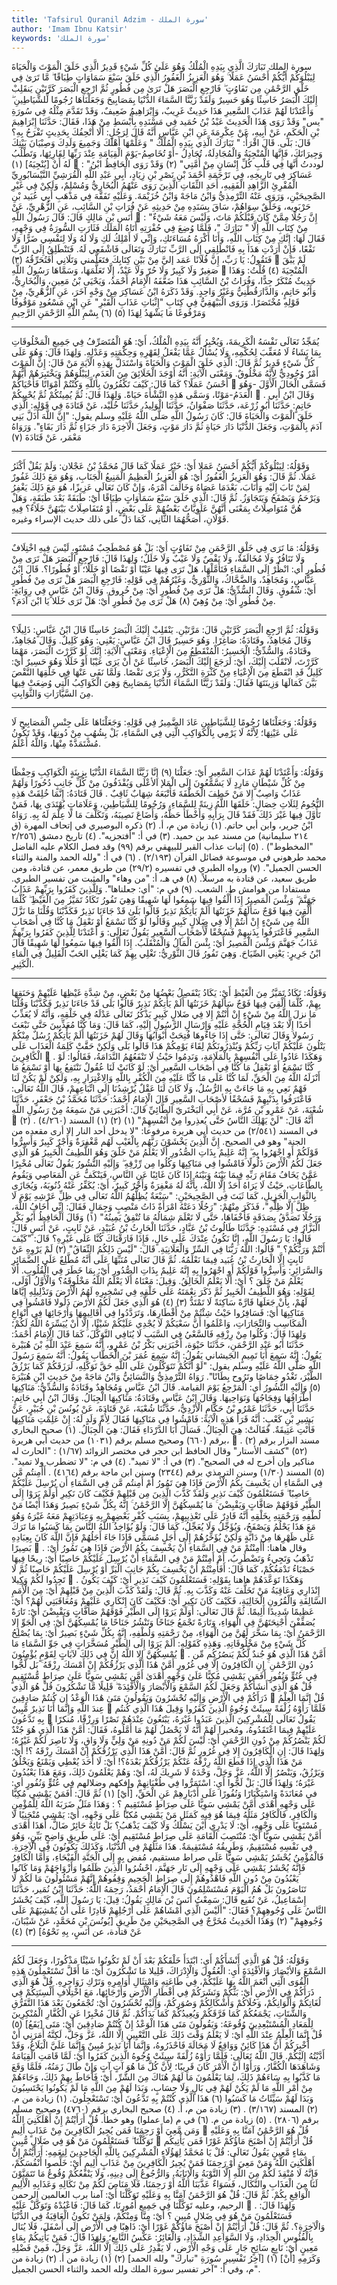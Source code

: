 ```yaml
---
title: 'Tafsirul Quranil Adzim - سورة الملك'
author: 'Imam Ibnu Katsir'
keywords: 'سورة الملك'
---
```


سورة الملك
تَبَارَكَ الَّذِي بِيَدِهِ الْمُلْكُ وَهُوَ عَلَىٰ كُلِّ شَيْءٍ قَدِيرٌ
الَّذِي خَلَقَ الْمَوْتَ وَالْحَيَاةَ لِيَبْلُوَكُمْ أَيُّكُمْ أَحْسَنُ عَمَلًا ۚ وَهُوَ الْعَزِيزُ الْغَفُورُ
الَّذِي خَلَقَ سَبْعَ سَمَاوَاتٍ طِبَاقًا ۖ مَّا تَرَىٰ فِي خَلْقِ الرَّحْمَٰنِ مِن تَفَاوُتٍ ۖ فَارْجِعِ الْبَصَرَ هَلْ تَرَىٰ مِن فُطُورٍ
ثُمَّ ارْجِعِ الْبَصَرَ كَرَّتَيْنِ يَنقَلِبْ إِلَيْكَ الْبَصَرُ خَاسِئًا وَهُوَ حَسِيرٌ
وَلَقَدْ زَيَّنَّا السَّمَاءَ الدُّنْيَا بِمَصَابِيحَ وَجَعَلْنَاهَا رُجُومًا لِّلشَّيَاطِينِ ۖ وَأَعْتَدْنَا لَهُمْ عَذَابَ السَّعِيرِ
هَذَا حَدِيثٌ غَرِيبٌ، وَإِبْرَاهِيمُ ضَعِيفٌ، وَقَدْ تَقَدَّمَ مِثْلُهُ فِي سُورَةِ "يس" وَقَدْ رَوَى هَذَا الْحَدِيثَ عَبْدُ بْنُ حُمَيد فِي مَسْنَدِهِ بِأَبْسَطِ مِنْ هَذَا، فَقَالَ:
حَدَّثَنَا إِبْرَاهِيمَ بْنِ الْحَكَمِ، عَنْ أَبِيهِ، عَنْ عِكْرِمَةَ عَنِ ابْنِ عَبَّاسٍ أَنَّهُ قَالَ لِرَجُلٍ: أَلَا أُتْحِفُكَ بِحَدِيثٍ تَفْرَحُ بِهِ؟ قَالَ: بَلَى. قَالَ اقْرَأْ: " تَبَارَكَ الَّذِي بِيَدِهِ الْمُلْكُ " وَعَلِّمْهَا أَهْلَكَ وَجَمِيعَ وَلَدِكَ وَصِبْيَانَ بَيْتِكَ وَجِيرَانَكَ، فَإِنَّهَا الْمُنْجِيَةُ وَالْمُجَادِلَةُ، تُجَادِلُ -أَوْ تُخَاصِمُ-يَوْمَ الْقِيَامَةِ عِنْدَ رَبِّهَا لِقَارِئِهَا، وَتَطْلُبُ لَهُ أَنْ [يُنْجِيَهُ]
(١)

: "لوددتُ أَنَّهَا فِي قَلْبِ كُلِّ إِنْسَانٍ مِنْ أُمَّتِي"
(٢)
وَقَدْ رَوَى الْحَافِظُ ابْنُ عَسَاكِرَ فِي تَارِيخِهِ، فِي تَرْجَمَةِ أَحْمَدَ بْنِ نَصْرِ بْنِ زِيَادٍ، أَبِي عَبْدِ اللَّهِ الْقُرَشِيِّ النَّيْسَابُورِيِّ الْمُقْرِئِ الزَّاهِدِ الْفَقِيهِ، أَحَدِ الثِّقَاتِ الَّذِينَ رَوَى عَنْهُمُ الْبُخَارِيُّ وَمُسْلِمٌ، وَلَكِنْ فِي غَيْرِ الصَّحِيحَيْنِ، وَرَوَى عَنْهُ التِّرْمِذِيُّ وَابْنُ مَاجَهْ وَابْنُ خُزَيْمَةَ. وَعَلَيْهِ تَفَقَّهَ فِي مَذْهَبِ أَبِي عُبَيد بْنِ حَرْبَويه، وَخَلْقٌ سِوَاهُمْ، سَاقَ بِسَنَدِهِ مِنْ حَدِيثِهِ عَنْ فُرَاتِ بْنِ السَّائِبِ، عَنِ الزُّهْرِيِّ، عَنْ أَنَسِ بْنِ مَالِكٍ قَالَ: قَالَ رَسُولُ اللَّهِ

: "إِنَّ رَجُلًا مِمَّنْ كَانَ قَبْلَكُمْ مَاتَ، وَلَيْسَ مَعَهُ شَيْءٌ مِنْ كِتَابِ اللَّهِ إِلَّا " تَبَارَكَ "، فَلَمَّا وُضِعَ فِي حُفْرَتِهِ أَتَاهُ المَلَك فَثَارَتِ السُّورَةُ فِي وَجْهِهِ، فَقَالَ لَهَا: إِنَّكِ مِنْ كِتَابِ اللَّهِ، وَأَنَا أَكْرَهُ مُسَاءَتَكِ، وَإِنِّي لَا أَمْلِكُ لَكِ وَلَا لَهُ وَلَا لِنَفْسِي ضَرًّا وَلَا نَفْعًا، فَإِنْ أَرَدْتِ هَذَا بِهِ فَانْطَلِقِي إِلَى الرَّبِّ تَبَارَكَ وَتَعَالَى فَاشْفَعِي لَهُ. فَتَنْطَلِقُ إِلَى الرَّبِّ فَتَقُولُ: يَا رَبِّ، إِنَّ فُلَانًا عَمَد إليَّ مِنْ بَيْنِ كِتَابِكَ فتَعَلَّمني وَتَلَانِي أَفَتُحَرِّقُهُ
(٣)

لَمْ يَبْقَ صَغِيرٌ وَلَا كَبِيرٌ وَلَا حُرّ وَلَا عَبْدٌ، إِلَّا تَعَلَّمَهَا، وَسَمَّاهَا رَسُولُ اللَّهِ

الْمُنْجِيَةَ
(٤)
قُلْتُ: وَهَذَا حَدِيثٌ مُنْكَرٌ جِدًّا، وَفُرَاتُ بْنُ السَّائِبِ هَذَا ضَعَّفَهُ الْإِمَامُ أَحْمَدُ، وَيَحْيَى بْنُ مَعِينٍ، وَالْبُخَارِيُّ، وَأَبُو حَاتِمٍ، وَالدَّارَقُطْنِيُّ وَغَيْرُ وَاحِدٍ. وَقَدْ ذَكَرَهُ ابْنُ عَسَاكِرَ مِنْ وَجْهٍ آخَرَ، عَنِ الزُّهْرِيِّ، مِنْ قَوْلِهِ مُخْتَصَرًا. وَرَوَى الْبَيْهَقِيُّ فِي كِتَابِ "إِثْبَاتِ عَذَابِ الْقَبْرِ" عَنِ ابْنِ مَسْعُودٍ مَوْقُوفًا وَمَرْفُوعًا مَا يَشْهَدُ لِهَذَا
(٥)
(٦)
بِسْمِ اللَّهِ الرَّحْمَنِ الرَّحِيمِ
* * *
يُمَجِّدُ تَعَالَى نَفْسَهُ الْكَرِيمَةَ، وَيُخْبِرُ أَنَّهُ بِيَدِهِ الْمُلْكُ، أَيْ: هُوَ الْمُتَصَرِّفُ فِي جَمِيعِ الْمَخْلُوقَاتِ بِمَا يَشَاءُ لَا مُعَقِّبَ لِحُكْمِهِ، وَلَا يُسْأَلُ عَمَّا يَفْعَلُ لِقَهْرِهِ وَحِكْمَتِهِ وَعَدْلِهِ. وَلِهَذَا قَالَ:
وَهُوَ عَلَى كُلِّ شَيْءٍ قَدِيرٌ
ثُمَّ قَالَ:
الَّذِي خَلَقَ الْمَوْتَ وَالْحَيَاةَ
وَاسْتَدَلَّ بِهَذِهِ الْآيَةِ مَنْ قَالَ: إِنَّ الْمَوْتَ أَمْرٌ وُجُودِيٌّ لِأَنَّهُ مَخْلُوقٌ. وَمَعْنَى الْآيَةِ: أَنَّهُ أَوْجَدَ الْخَلَائِقَ مِنَ الْعَدَمِ، لِيَبْلُوَهُمْ وَيَخْتَبِرَهُمْ أَيُّهُمْ أَحْسَنُ عَمَلًا؟ كَمَا قَالَ:
كَيْفَ تَكْفُرُونَ بِاللَّهِ وَكُنْتُمْ أَمْوَاتًا فَأَحْيَاكُمْ

فَسَمَّى الْحَالَ الْأَوَّلَ -وَهُوَ الْعَدَمُ-مَوْتًا، وَسَمَّى هَذِهِ النَّشْأَةَ حَيَاةً. وَلِهَذَا قَالَ:
ثُمَّ يُمِيتُكُمْ ثُمَّ يُحْيِيكُمْ

.
وَقَالَ ابْنُ أَبِي حَاتِمٍ: حَدَّثَنَا أَبُو زُرْعَة، حَدَّثَنَا صَفْوَانُ، حَدَّثَنَا الْوَلِيدُ، حَدَّثَنَا خُلَيْد، عَنْ قَتَادَةَ فِي قَوْلِهِ:
الَّذِي خَلَقَ الْمَوْتَ وَالْحَيَاةَ
قَالَ: كَانَ رَسُولُ اللَّهِ صَلَّى اللَّهُ عَلَيْهِ وسلم يقول: "إِنَّ اللَّهَ أَذَلَّ بَنِي آدَمَ بِالْمَوْتِ، وَجَعَلَ الدُّنْيَا دَارَ حَيَاةٍ ثُمَّ دَارَ مَوْتٍ، وَجَعَلَ الْآخِرَةَ دَارَ جَزَاءٍ ثُمَّ دَارَ بَقَاءٍ".
وَرَوَاهُ مَعْمَر، عَنْ قَتَادَةَ
(٧)
* * *
وَقَوْلُهُ:
لِيَبْلُوَكُمْ أَيُّكُمْ أَحْسَنُ عَمَلا
أَيْ: خَيْرٌ عَمَلًا كَمَا قَالَ مُحَمَّدُ بْنُ عَجْلان: وَلَمْ يَقُلْ أَكْثَرُ عَمَلًا.
ثُمَّ قَالَ:
وَهُوَ الْعَزِيزُ الْغَفُورُ
أَيْ: هُوَ الْعَزِيزُ الْعَظِيمُ الْمَنِيعُ الْجَنَابِ، وَهُوَ مَعَ ذَلِكَ غَفُورٌ لِمَنْ تَابَ إِلَيْهِ وَأَنَابَ، بَعْدَمَا عَصَاهُ وَخَالَفَ أَمْرَهُ، وَإِنْ كَانَ تَعَالَى عَزِيزًا، هُوَ مَعَ ذَلِكَ يَغْفِرُ وَيَرْحَمُ وَيَصْفَحُ وَيَتَجَاوَزُ.
ثُمَّ قَالَ:
الَّذِي خَلَقَ سَبْعَ سَمَاوَاتٍ طِبَاقًا
أَيْ: طَبَقَةً بَعْدَ طَبَقَةٍ، وَهَلْ هُنَّ مُتَوَاصِلَاتٌ بِمَعْنَى أَنَّهُنَّ عَلَوِيَّاتٌ بَعْضُهُمْ عَلَى بَعْضٍ، أَوْ مُتَفَاصِلَاتٌ بَيْنَهُنَّ خَلَاءٌ؟ فِيهِ قَوْلَانِ، أَصَحُّهُمَا الثَّانِي، كَمَا دَلَّ على ذلك حديث الإسراء وغيره.
* * *
وَقَوْلُهُ:
مَا تَرَى فِي خَلْقِ الرَّحْمَنِ مِنْ تَفَاوُتٍ
أَيْ: بَلْ هُوَ مُصْطَحِبٌ مُسْتَوٍ، لَيْسَ فِيهِ اخْتِلَافٌ وَلَا تَنَافُرٌ وَلَا مُخَالَفَةٌ، وَلَا نَقْصٌ وَلَا عَيْبٌ وَلَا خَلَلٌ؛ وَلِهَذَا قَالَ:
فَارْجِعِ الْبَصَرَ هَلْ تَرَى مِنْ فُطُورٍ
أي: انْظُرْ إِلَى السَّمَاءِ فَتَأَمَّلْهَا، هَلْ تَرَى فِيهَا عَيْبًا أَوْ نَقْصًا أَوْ خَلَلًا؛ أَوْ فُطُورًا؟.
قَالَ ابْنُ عَبَّاسٍ، وَمُجَاهِدٌ، وَالضَّحَّاكُ، وَالثَّوْرِيُّ، وَغَيْرُهُمْ فِي قَوْلِهِ:
فَارْجِعِ الْبَصَرَ هَلْ تَرَى مِنْ فُطُورٍ
أَيْ: شُقُوقٍ.
وَقَالَ السُّدِّيُّ:
هَلْ تَرَى مِنْ فُطُورٍ
أَيْ: مِنْ خُروق. وَقَالَ ابْنُ عَبَّاسٍ فِي رِوَايَةٍ:
مِنْ فُطُورٍ
أَيْ: مِنْ وُهِيّ
(٨)
هَلْ تَرَى مِنْ فُطُورٍ
أَيْ: هَلْ تَرَى خَلَلا يَا ابْنَ آدَمَ؟.
* * *
وَقَوْلُهُ:
ثُمَّ ارْجِعِ الْبَصَرَ كَرَّتَيْنِ
قَالَ: مَرَّتَيْنِ.
يَنْقَلِبْ إِلَيْكَ الْبَصَرُ خَاسِئًا
قَالَ ابْنُ عَبَّاسٍ: ذَلِيلًا؟ وَقَالَ مُجَاهِدٌ، وقَتَادَةُ: صَاغِرًا.
وَهُوَ حَسِيرٌ
قَالَ ابْنُ عَبَّاسٍ: يَعْنِي: وَهُوَ كَلِيلٌ. وَقَالَ مُجَاهِدٌ، وقَتَادَةُ، وَالسُّدِّيُّ: الْحَسِيرُ: الْمُنْقَطِعُ مِنَ الْإِعْيَاءِ.
وَمَعْنَى الْآيَةِ: إِنَّكَ لَوْ كَرَّرْتَ الْبَصَرَ، مَهْمَا كَرَّرْتَ، لَانْقَلَبَ إِلَيْكَ، أَيْ: لَرَجَعَ إِلَيْكَ الْبَصَرُ،
خَاسِئًا
عَنْ أَنْ يَرَى عَيْبًا أَوْ خَلَلًا
وَهُوَ حَسِيرٌ
أَيْ: كَلِيلٌ قَدِ انْقَطَعَ مِنَ الْإِعْيَاءِ مِنْ كَثْرَةِ التَّكَرُّرِ، وَلَا يَرَى نَقْصًا.
وَلَمَّا نَفَى عَنْهَا فِي خَلْقِهَا النَّقْصَ بَيَّنَ كَمَالَهَا وَزِينَتَهَا فَقَالَ:
وَلَقَدْ زَيَّنَّا السَّمَاءَ الدُّنْيَا بِمَصَابِيحَ
وَهِيَ الْكَوَاكِبُ الَّتِي وُضِعَتْ فِيهَا مِنَ السَّيَّارَاتِ وَالثَّوَابِتِ.
* * *
وَقَوْلُهُ:
وَجَعَلْنَاهَا رُجُومًا لِلشَّيَاطِينِ
عَادَ الضَّمِيرُ فِي قَوْلِهِ:
وَجَعَلْنَاهَا
عَلَى جِنْسِ الْمَصَابِيحِ لَا عَلَى عَيْنِهَا؛ لِأَنَّهُ لَا يَرْمِي بِالْكَوَاكِبِ الَّتِي فِي السَّمَاءِ، بَلْ بِشُهُبٍ مِنْ دُونِهَا، وَقَدْ تَكُونُ مُسْتَمَدَّةً مِنْهَا، وَاللَّهُ أَعْلَمُ.
* * *
وَقَوْلُهُ:
وَأَعْتَدْنَا لَهُمْ عَذَابَ السَّعِيرِ
أَيْ: جَعَلْنَا
(٩)
إِنَّا زَيَّنَّا السَّمَاءَ الدُّنْيَا بِزِينَةٍ الْكَوَاكِبِ وَحِفْظًا مِنْ كُلِّ شَيْطَانٍ مَارِدٍ لَا يَسَّمَّعُونَ إِلَى الْمَلإ الأعْلَى وَيُقْذَفُونَ مِنْ كُلِّ جَانِبٍ دُحُورًا وَلَهُمْ عَذَابٌ وَاصِبٌ إِلا مَنْ خَطِفَ الْخَطْفَةَ فَأَتْبَعَهُ شِهَابٌ ثَاقِبٌ
.
قَالَ قَتَادَةُ: إِنَّمَا خُلِقَتْ هَذِهِ النُّجُومُ لِثَلَاثِ خِصَالٍ: خَلَقَهَا اللَّهُ زِينَةً لِلسَّمَاءِ، وَرُجُومًا لِلشَّيَاطِينِ، وَعَلَامَاتٍ يُهْتَدَى بِهَا، فَمَنْ تَأَوَّلَ فِيهَا غَيْرَ ذَلِكَ فَقَدْ قَالَ بِرَأْيِهِ وَأَخْطَأَ حَظَّهُ، وَأَضَاعَ نَصِيبَهُ، وَتَكَلَّفَ مَا لَا عِلْمَ لَهُ بِهِ. رَوَاهُ ابْنُ جرير، وابن أبي حاتم.
(١)
زيادة من م، أ.
(٢)
ذكره البوصيري في إتحاف المهرة (ق ٢١٤ سليمانية) من مسند عبد بن حميد.
(٣)
في أ: "أفتجزيه".
(٤)
تاريخ دمشق (٢/٢٥٦ "المخطوط") .
(٥)
إثبات عذاب القبر للبيهقي برقم (٩٩) وقد فصل الكلام عليه الفاضل محمد طرهوني في موسوعة فضائل القرآن (٢/١٩٣) .
(٦)
في أ: "ولله الحمد والمنة والثناء الحسن الجميل".
(٧)
ورواه الطبري في تفسيره (٢٩/٢) من طريق معمر، عن قتادة، ومن طريق سعيد، عن قتادة به مرسلاً.
(٨)
في هـ، أ: "من وهاء" والمثبت من تفسير الطبري. مستفادا من هوامش ط. الشعب.
(٩)
في م: "أي: جعلناها".
وَلِلَّذِينَ كَفَرُوا بِرَبِّهِمْ عَذَابُ جَهَنَّمَ ۖ وَبِئْسَ الْمَصِيرُ
إِذَا أُلْقُوا فِيهَا سَمِعُوا لَهَا شَهِيقًا وَهِيَ تَفُورُ
تَكَادُ تَمَيَّزُ مِنَ الْغَيْظِ ۖ كُلَّمَا أُلْقِيَ فِيهَا فَوْجٌ سَأَلَهُمْ خَزَنَتُهَا أَلَمْ يَأْتِكُمْ نَذِيرٌ
قَالُوا بَلَىٰ قَدْ جَاءَنَا نَذِيرٌ فَكَذَّبْنَا وَقُلْنَا مَا نَزَّلَ اللَّهُ مِن شَيْءٍ إِنْ أَنتُمْ إِلَّا فِي ضَلَالٍ كَبِيرٍ
وَقَالُوا لَوْ كُنَّا نَسْمَعُ أَوْ نَعْقِلُ مَا كُنَّا فِي أَصْحَابِ السَّعِيرِ
فَاعْتَرَفُوا بِذَنبِهِمْ فَسُحْقًا لِّأَصْحَابِ السَّعِيرِ
يَقُولُ تَعَالَى:
وَ
أَعْتَدْنَا
لِلَّذِينَ كَفَرُوا بِرَبِّهِمْ عَذَابُ جَهَنَّمَ وَبِئْسَ الْمَصِيرُ
أَيْ: بِئْسَ الْمَآلُ وَالْمُنْقَلَبُ.
إِذَا أُلْقُوا فِيهَا سَمِعُوا لَهَا شَهِيقًا
قَالَ ابْنُ جَرِيرٍ: يَعْنِي الصِّيَاحَ.
وَهِيَ تَفُورُ
قَالَ الثَّوْرِيُّ: تَغْلِي بِهِمْ كَمَا يَغْلِي الحَبّ الْقَلِيلُ فِي الْمَاءِ الْكَثِيرِ.
* * *
وَقَوْلُهُ:
تَكَادُ تَمَيَّزُ مِنَ الْغَيْظِ
أَيْ: يَكَادُ يَنْفَصِلُ بَعْضُهَا مِنْ بَعْضٍ، مِنْ شِدَّةِ غَيْظِهَا عَلَيْهِمْ وَحَنَقِهَا بِهِمْ،
كُلَّمَا أُلْقِيَ فِيهَا فَوْجٌ سَأَلَهُمْ خَزَنَتُهَا أَلَمْ يَأْتِكُمْ نَذِيرٌ قَالُوا بَلَى قَدْ جَاءَنَا نَذِيرٌ فَكَذَّبْنَا وَقُلْنَا مَا نزلَ اللَّهُ مِنْ شَيْءٍ إِنْ أَنْتُمْ إِلا فِي ضَلالٍ كَبِيرٍ
يَذْكُرُ تَعَالَى عَدْلَهُ فِي خَلْقِهِ، وَأَنَّهُ لَا يُعَذِّبُ أَحَدًا إِلَّا بَعْدَ قِيَامِ الْحُجَّةِ عَلَيْهِ وَإِرْسَالِ الرَّسُولِ إِلَيْهِ، كَمَا قَالَ:
وَمَا كُنَّا مُعَذِّبِينَ حَتَّى نَبْعَثَ رَسُولا
وَقَالَ تَعَالَى:
حَتَّى إِذَا جَاءُوهَا فُتِحَتْ أَبْوَابُهَا وَقَالَ لَهُمْ خَزَنَتُهَا أَلَمْ يَأْتِكُمْ رُسُلٌ مِنْكُمْ يَتْلُونَ عَلَيْكُمْ آيَاتِ رَبِّكُمْ وَيُنْذِرُونَكُمْ لِقَاءَ يَوْمِكُمْ هَذَا قَالُوا بَلَى وَلَكِنْ حَقَّتْ كَلِمَةُ الْعَذَابِ عَلَى الْكَافِرِينَ

. وَهَكَذَا عَادُوا عَلَى أَنْفُسِهِمْ بِالْمَلَامَةِ، وَنَدِمُوا حَيْثُ لَا تَنْفَعُهُمُ النَّدَامَةُ، فَقَالُوا:
لَوْ كُنَّا نَسْمَعُ أَوْ نَعْقِلُ مَا كُنَّا فِي أَصْحَابِ السَّعِيرِ
أَيْ: لَوْ كَانَتْ لَنَا عُقُولٌ نَنْتَفِعُ بِهَا أَوْ نَسْمَعُ مَا أَنْزَلَهُ اللَّهُ مِنَ الْحَقِّ، لَمَا كُنَّا عَلَى مَا كُنَّا عَلَيْهِ مِنَ الْكُفْرِ بِاللَّهِ وَالِاغْتِرَارِ بِهِ، وَلَكِنْ لَمْ يَكُنْ لَنَا فَهْمٌ نَعِي بِهِ مَا جَاءَتْ بِهِ الرُّسُلُ، وَلَا كَانَ لَنَا عَقْلٌ يُرْشِدُنَا إِلَى اتِّبَاعِهِمْ، قَالَ اللَّهُ تَعَالَى:
فَاعْتَرَفُوا بِذَنْبِهِمْ فَسُحْقًا لأصْحَابِ السَّعِيرِ
قَالَ الْإِمَامُ أَحْمَدُ: حَدَّثَنَا مُحَمَّدُ بْنُ جَعْفَرٍ، حَدَّثَنَا شُعْبَةَ، عَنْ عَمْرِو بْنِ مُرَّة، عَنْ أَبِي البَخْتَريّ الطَّائِيِّ قَالَ: أَخْبَرَنِي مَنْ سَمِعَهُ مِنْ رَسُولِ اللَّهِ

أَنَّهُ قَالَ: "لَنْ يَهْلِكَ النَّاسُ حَتَّى يُعذِروا مِنْ أَنْفُسِهِمْ"
(١)
(٢)
(١)
المسند (٤/٢٦٠) .
(٢)
في المسند (٢/٥٤١) من حديث أبي هريرة مرفوعا: "لا يدخل أحد النار إلا أرى مقعده من الجنة" وهو في الصحيح.
إِنَّ الَّذِينَ يَخْشَوْنَ رَبَّهُم بِالْغَيْبِ لَهُم مَّغْفِرَةٌ وَأَجْرٌ كَبِيرٌ
وَأَسِرُّوا قَوْلَكُمْ أَوِ اجْهَرُوا بِهِ ۖ إِنَّهُ عَلِيمٌ بِذَاتِ الصُّدُورِ
أَلَا يَعْلَمُ مَنْ خَلَقَ وَهُوَ اللَّطِيفُ الْخَبِيرُ
هُوَ الَّذِي جَعَلَ لَكُمُ الْأَرْضَ ذَلُولًا فَامْشُوا فِي مَنَاكِبِهَا وَكُلُوا مِن رِّزْقِهِ ۖ وَإِلَيْهِ النُّشُورُ
يَقُولُ تَعَالَى مُخْبِرًا عَمَّنْ يَخَافُ مَقَامَ رَبِّهِ فِيمَا بَيْنَهُ وَبَيْنَهُ إِذَا كَانَ غَائِبًا عَنِ النَّاسِ، فَيَنْكَفُّ عَنِ الْمَعَاصِي وَيَقُومُ بِالطَّاعَاتِ، حَيْثُ لَا يَرَاهُ أَحَدٌ إِلَّا اللَّهُ، بِأَنَّهُ لَهُ مَغْفِرَةٌ وَأَجْرٌ كَبِيرٌ، أَيْ: يُكَفِّرُ عَنْهُ ذُنُوبَهُ، وَيُجَازَى بِالثَّوَابِ الْجَزِيلِ، كَمَا ثَبَتَ فِي الصَّحِيحَيْنِ: "سَبْعَةٌ يُظِلُّهُمُ اللَّهُ تَعَالَى فِي ظِلِّ عَرْشِهِ يَوْمَ لَا ظِلَّ إِلَّا ظِلِّهِ"، فَذَكَرَ مِنْهُمْ: "رَجُلًا دَعَتْهُ امْرَأَةٌ ذَاتُ مَنْصِبٍ وَجِمَالٍ فَقَالَ: إِنِّي أَخَافُ اللَّهَ، وَرَجُلًا تَصَدَّقُ بِصَدَقَةٍ فَأَخْفَاهَا، حَتَّى لَا تَعْلَمَ شِمَالُهُ مَا تُنْفِقُ يَمِينُهُ"
(١)
وَقَالَ الْحَافِظُ أَبُو بَكْرٍ الْبَزَّارُ فِي مُسْنَدِهِ: حَدَّثَنَا طَالُوتُ بْنُ عَبَّادٍ، حَدَّثَنَا الْحَارِثُ بْنُ عُبَيْدٍ، عَنْ ثَابِتٍ، عَنْ أَنَسٍ قَالَ: قَالُوا: يَا رَسُولَ اللَّهِ، إِنَّا نَكُونُ عِنْدَكَ عَلَى حَالٍ، فَإِذَا فَارَقْنَاكَ كُنَّا عَلَى غَيْرِهِ؟ قَالَ: "كَيْفَ أَنْتُمْ وَرَبُّكُمْ؟ " قَالُوا: اللَّهُ رَبُّنَا فِي السِّرِّ وَالْعَلَانِيَةِ. قَالَ: "لَيْسَ ذَلِكُمُ النِّفَاقُ"
(٢)
لَمْ يَرْوِهِ عَنْ ثَابِتٍ إِلَّا الْحَارِثُ بْنُ عُبَيد فِيمَا نَعْلَمُهُ.
ثُمَّ قَالَ تَعَالَى مُنَبِّهًا عَلَى أَنَّهُ مُطَّلِعٌ عَلَى الضَّمَائِرِ وَالسَّرَائِرِ:
وَأَسِرُّوا قَوْلَكُمْ أَوِ اجْهَرُوا بِهِ إِنَّهُ عَلِيمٌ بِذَاتِ الصُّدُورِ
أَيْ: بِمَا خَطَرَ فِي الْقُلُوبِ.
أَلا يَعْلَمُ مَنْ خَلَقَ
؟ أَيْ: أَلَا يَعْلَمُ الْخَالِقُ. وَقِيلَ: مَعْنَاهُ أَلَا يَعْلَمُ اللَّهُ مَخْلُوقَهُ؟ وَالْأَوَّلُ أَوْلَى، لِقَوْلِهِ:
وَهُوَ اللَّطِيفُ الْخَبِيرُ
ثُمَّ ذَكَرَ نِعْمَتَهُ عَلَى خَلْقِهِ فِي تَسْخِيرِهِ لَهُمُ الْأَرْضَ وَتَذْلِيلِهِ إِيَّاهَا لَهُمْ، بِأَنْ جَعَلَهَا قَارَّةً سَاكِنَةً لَا تَمْتَدُّ
(٣)
(٤)
هُوَ الَّذِي جَعَلَ لَكُمُ الأرْضَ ذَلُولا فَامْشُوا فِي مَنَاكِبِهَا
أَيْ: فَسَافِرُوا حَيْثُ شِئْتُمْ مِنْ أَقْطَارِهَا، وَتَرَدَّدُوا فِي أَقَالِيمِهَا وَأَرْجَائِهَا فِي أَنْوَاعِ الْمَكَاسِبِ وَالتِّجَارَاتِ، وَاعْلَمُوا أَنَّ سَعْيَكُمْ لَا يُجْدِي عَلَيْكُمْ شَيْئًا، إِلَّا أَنْ يُيَسِّرَهُ اللَّهُ لَكُمْ؛ وَلِهَذَا قَالَ:
وَكُلُوا مِنْ رِزْقِهِ
فَالسَّعْيُ فِي السَّبَبِ لَا يُنَافِي التَّوَكُّلَ، كَمَا قَالَ الْإِمَامُ أَحْمَدُ:
حَدَّثَنَا أَبُو عَبْدِ الرَّحْمَنِ، حَدَّثَنَا حَيْوَة، أَخْبَرَنِي بَكْرُ بْنُ عَمْرٍو، أَنَّهُ سَمِعَ عَبْدَ اللَّهِ بْنَ هُبَيْرة يَقُولُ: إِنَّهُ سَمِعَ أَبَا تَمِيمٍ الجَيشاني يَقُولُ: إِنَّهُ سَمِعَ عُمَرَ بْنَ الْخَطَّابِ يَقُولُ: أَنَّهُ سَمِعَ رَسُولَ اللَّهِ صَلَّى اللَّهُ عَلَيْهِ وسلم يقول: "لَوْ أَنَّكُمْ تَتَوَكَّلُونَ عَلَى اللَّهِ حَقَّ تَوَكُّلِهِ، لَرَزَقَكُمْ كَمَا يَرْزُقُ الطَّيْرَ، تَغْدُو خِمَاصًا وتَرُوح بِطَانًا".
رَوَاهُ التِّرْمِذِيُّ وَالنَّسَائِيُّ وَابْنُ مَاجَهْ مِنْ حَدِيثِ ابْنِ هُبَيْرَةَ
(٥)
وَإِلَيْهِ النُّشُورُ
أَيِ: الْمَرْجِعُ يَوْمَ القيامة.
قَالَ ابْنُ عَبَّاسٍ وَمُجَاهِدٌ وقَتَادَةُ وَالسُّدِّيُّ:
مَنَاكِبِهَا
أَطْرَافُهَا وَفِجَاجُهَا وَنَوَاحِيهَا. وَقَالَ ابْنُ عَبَّاسٍ وقَتَادَةُ:
مَنَاكِبِهَا
الْجِبَالُ.
وَقَالَ ابْنُ أَبِي حَاتِمٍ: حَدَّثَنَا أَبِي، حَدَّثَنَا عَمْرُو بْنُ حَكَّامٍ الْأَزْدِيُّ، حَدَّثَنَا شُعْبَةَ، عَنْ قَتَادَةَ، عَنْ يُونُسَ بْنِ جُبَيْرٍ، عَنْ بَشِيرِ بْنِ كَعْبٍ: أَنَّهُ قَرَأَ هَذِهِ الْآيَةَ:
فَامْشُوا فِي مَنَاكِبِهَا
فَقَالَ لِأُمِّ وَلَدٍ لَهُ: إِنْ عَلِمْتِ
مَنَاكِبِهَا
فَأَنْتِ عَتِيقَةٌ. فَقَالَتْ: هِيَ الْجِبَالُ. فَسَأَلَ أَبَا الدَّرْدَاءِ فَقَالَ: هِيَ الْجِبَالُ.
(١)
صحيح البخاري برقم (٦٦٠) وصحيح مسلم برقم (١٠٣١) من حديث أبي هريرة،

.
(٢)
مسند البزار برقم (٥٢) "كشف الأستار" وقال الحافظ ابن حجر في مختصر الزوائد (١/٦٧) : "الحارث له مناكير وإن أخرج له في الصحيح".
(٣)
في أ: "لا تميد".
(٤)
في م: "لا تضطرب ولا تميد".
(٥)
المسند (١/٣٠) وسنن الترمذي برقم (٢٣٤٤) وسنن ابن ماجة برقم (٤١٦٤) .
أَأَمِنتُم مَّن فِي السَّمَاءِ أَن يَخْسِفَ بِكُمُ الْأَرْضَ فَإِذَا هِيَ تَمُورُ
أَمْ أَمِنتُم مَّن فِي السَّمَاءِ أَن يُرْسِلَ عَلَيْكُمْ حَاصِبًا ۖ فَسَتَعْلَمُونَ كَيْفَ نَذِيرِ
وَلَقَدْ كَذَّبَ الَّذِينَ مِن قَبْلِهِمْ فَكَيْفَ كَانَ نَكِيرِ
أَوَلَمْ يَرَوْا إِلَى الطَّيْرِ فَوْقَهُمْ صَافَّاتٍ وَيَقْبِضْنَ ۚ مَا يُمْسِكُهُنَّ إِلَّا الرَّحْمَٰنُ ۚ إِنَّهُ بِكُلِّ شَيْءٍ بَصِيرٌ
وَهَذَا أَيْضًا مَنْ لُطْفِهِ وَرَحْمَتِهِ بِخَلْقِهِ أَنَّهُ قَادِرٌ عَلَى تَعْذِيبِهِمْ، بِسَبَبِ كُفْرِ بَعْضِهِمْ بِهِ وَعِبَادَتِهِمْ مَعَهُ غَيْرَهُ وَهُوَ مَعَ هَذَا يَحْلُمُ وَيَصْفَحُ، وَيُؤَجِّلُ وَلَا يُعَجِّلُ، كَمَا قَالَ:
وَلَوْ يُؤَاخِذُ اللَّهُ النَّاسَ بِمَا كَسَبُوا مَا تَرَكَ عَلَى ظَهْرِهَا مِنْ دَابَّةٍ وَلَكِنْ يُؤَخِّرُهُمْ إِلَى أَجَلٍ مُسَمًّى فَإِذَا جَاءَ أَجَلُهُمْ فَإِنَّ اللَّهَ كَانَ بِعِبَادِهِ بَصِيرًا

.
وقال هاهنا:
أَأَمِنْتُمْ مَنْ فِي السَّمَاءِ أَنْ يَخْسِفَ بِكُمُ الأرْضَ فَإِذَا هِيَ تَمُورُ
أَيْ: تَذْهَبُ وَتَجِيءُ وَتَضْطَرِبُ،
أَمْ أَمِنْتُمْ مَنْ فِي السَّمَاءِ أَنْ يُرْسِلَ عَلَيْكُمْ حَاصِبًا
أَيْ: رِيحًا فِيهَا حَصْبَاءُ تَدْمَغُكُمْ، كَمَا قَالَ:
أَفَأَمِنْتُمْ أَنْ يَخْسِفَ بِكُمْ جَانِبَ الْبَرِّ أَوْ يُرْسِلَ عَلَيْكُمْ حَاصِبًا ثُمَّ لَا تَجِدُوا لَكُمْ وَكِيلا

. وَهَكَذَا تَوَعَّدَهُمْ هاهنا بِقَوْلِهِ:
فَسَتَعْلَمُونَ كَيْفَ نَذِيرِ
أَيْ: كَيْفَ يَكُونُ إِنْذَارِي وَعَاقِبَةُ مَنْ تَخَلَّفَ عَنْهُ وَكَذَّبَ بِهِ.
ثُمَّ قَالَ:
وَلَقَدْ كَذَّبَ الَّذِينَ مِنْ قَبْلِهِمْ
أَيْ: مِنَ الْأُمَمِ السَّالِفَةِ وَالْقُرُونِ الْخَالِيَةِ،
فَكَيْفَ كَانَ نَكِيرِ
أَيْ: فَكَيْفَ كَانَ إِنْكَارِي عَلَيْهِمْ وَمُعَاقَبَتِي لَهُمْ؟ أَيْ: عَظِيمًا شَدِيدًا أَلِيمًا.
ثُمَّ قَالَ تَعَالَى:
أَوَلَمْ يَرَوْا إِلَى الطَّيْرِ فَوْقَهُمْ صَافَّاتٍ وَيَقْبِضْنَ
أَيْ: تَارَةً يُصَفِّفْنَ أَجْنِحَتَهُنَّ فِي الْهَوَاءِ، وَتَارَةً تَجْمَعُ جَنَاحًا وَتَنْشُرُ جَنَاحًا
مَا يُمْسِكُهُنَّ
أَيْ: فِي الْجَوِّ
إِلا الرَّحْمَنُ
أَيْ: بِمَا سَخَّرَ لَهُنَّ مِنَ الْهَوَاءِ، مِنْ رَحْمَتِهِ وَلُطْفِهِ،
إِنَّهُ بِكُلِّ شَيْءٍ بَصِيرٌ
أَيْ: بِمَا يُصْلِحُ كُلَّ شَيْءٍ مِنْ مَخْلُوقَاتِهِ. وَهَذِهِ كَقَوْلِهِ:
أَلَمْ يَرَوْا إِلَى الطَّيْرِ مُسَخَّرَاتٍ فِي جَوِّ السَّمَاءِ مَا يُمْسِكُهُنَّ إِلا اللَّهُ إِنَّ فِي ذَلِكَ لآيَاتٍ لِقَوْمٍ يُؤْمِنُونَ

.
أَمَّنْ هَٰذَا الَّذِي هُوَ جُندٌ لَّكُمْ يَنصُرُكُم مِّن دُونِ الرَّحْمَٰنِ ۚ إِنِ الْكَافِرُونَ إِلَّا فِي غُرُورٍ
أَمَّنْ هَٰذَا الَّذِي يَرْزُقُكُمْ إِنْ أَمْسَكَ رِزْقَهُ ۚ بَل لَّجُّوا فِي عُتُوٍّ وَنُفُورٍ
أَفَمَن يَمْشِي مُكِبًّا عَلَىٰ وَجْهِهِ أَهْدَىٰ أَمَّن يَمْشِي سَوِيًّا عَلَىٰ صِرَاطٍ مُّسْتَقِيمٍ
قُلْ هُوَ الَّذِي أَنشَأَكُمْ وَجَعَلَ لَكُمُ السَّمْعَ وَالْأَبْصَارَ وَالْأَفْئِدَةَ ۖ قَلِيلًا مَّا تَشْكُرُونَ
قُلْ هُوَ الَّذِي ذَرَأَكُمْ فِي الْأَرْضِ وَإِلَيْهِ تُحْشَرُونَ
وَيَقُولُونَ مَتَىٰ هَٰذَا الْوَعْدُ إِن كُنتُمْ صَادِقِينَ

قُلْ إِنَّمَا الْعِلْمُ عِندَ اللَّهِ وَإِنَّمَا أَنَا نَذِيرٌ مُّبِينٌ

فَلَمَّا رَأَوْهُ زُلْفَةً سِيئَتْ وُجُوهُ الَّذِينَ كَفَرُوا وَقِيلَ هَٰذَا الَّذِي كُنتُم بِهِ تَدَّعُونَ

يَقُولُ تَعَالَى لِلْمُشْرِكِينَ الَّذِينَ عَبَدُوا غَيْرَهُ، يَبْتَغُونَ عِنْدَهُمْ نَصْرًا وَرِزْقًا، مُنكرًا عَلَيْهِمْ فِيمَا اعْتَقَدُوهُ، ومُخبرا لَهُمْ أَنَّهُ لَا يَحْصُلُ لَهُمْ مَا أَمَّلُوهُ، فَقَالَ:
أَمَّنْ هَذَا الَّذِي هُوَ جُنْدٌ لَكُمْ يَنْصُرُكُمْ مِنْ دُونِ الرَّحْمَنِ
أَيْ: لَيْسَ لَكُمْ مَنْ دُونِهِ مَنْ وَلِيٍّ وَلَا وَاقٍ، وَلَا نَاصِرَ لَكُمْ غَيْرُهُ؛ وَلِهَذَا قَالَ:
إِنِ الْكَافِرُونَ إِلا فِي غُرُورٍ
ثُمَّ قَالَ:
أَمَّنْ هَذَا الَّذِي يَرْزُقُكُمْ إِنْ أَمْسَكَ رِزْقَهُ
؟! أَيْ: مَنْ هَذَا الَّذِي إِذَا قَطَعَ اللَّهُ رِزْقَهُ عَنْكُمْ يَرْزُقُكُمْ بَعْدَهُ؟! أَيْ: لَا أَحَدَ يُعْطِي وَيَمْنَعُ وَيَخْلُقُ وَيَرْزُقُ، وَيَنْصُرُ إِلَّا اللَّهُ، عَزَّ وَجَلَّ، وَحْدَهُ لَا شَرِيكَ لَهُ، أَيْ: وَهُمْ يَعْلَمُونَ ذَلِكَ، وَمَعَ هَذَا يَعْبُدُونَ غَيْرَهُ؛ وَلِهَذَا قَالَ:
بَلْ لَجُّوا
أَيِ: اسْتَمَرُّوا فِي طُغْيَانِهِمْ وإفكهم وضلالهم
فِي عُتُوٍّ وَنُفُورٍ
أي: في مُعَانَدَةً وَاسْتِكْبَارًا وَنُفُورًا عَلَى أَدْبَارِهِمْ عَنِ الْحَقِّ، [أَيْ]
(١)
ثُمَّ قَالَ:
أَفَمَنْ يَمْشِي مُكِبًّا عَلَى وَجْهِهِ أَهْدَى أَمَّنْ يَمْشِي سَوِيًّا عَلَى صِرَاطٍ مُسْتَقِيمٍ
؟ : وَهَذَا مَثَلٌ ضَرَبَهُ اللَّهُ لِلْمُؤْمِنِ وَالْكَافِرِ، فَالْكَافِرُ مَثَلُهُ فِيمَا هُوَ فِيهِ كَمَثَلِ مَنْ يَمْشِي مُكبّا عَلَى وَجْهِهِ، أَيْ: يَمْشِي مُنْحَنِيًا لَا مُسْتَوِيًا عَلَى وَجْهِهِ، أَيْ: لَا يَدْرِي أَيْنَ يَسْلُكُ وَلَا كَيْفَ يَذْهَبُ؟ بَلْ تَائِهٌ حَائِرٌ ضَالٌّ، أَهَذَا أَهْدَى
أَمَّنْ يَمْشِي سَوِيًّا
أَيْ: مُنْتَصِبَ الْقَامَةِ
عَلَى صِرَاطٍ مُسْتَقِيمٍ
أَيْ: عَلَى طَرِيقٍ وَاضِحٍ بَيِّنٍ، وَهُوَ فِي نَفْسِهِ مُسْتَقِيمٌ، وَطَرِيقُهُ مُسْتَقِيمَةٌ. هَذَا مَثَلُهُمْ فِي الدُّنْيَا، وَكَذَلِكَ يَكُونُونَ فِي الْآخِرَةِ. فَالْمُؤْمِنُ يُحْشَرُ يَمْشِي سَوِيًّا عَلَى صراط مستقيم، مُفض بِهِ إِلَى الْجَنَّةِ الْفَيْحَاءِ، وَأَمَّا الْكَافِرُ فَإِنَّهُ يُحْشَرُ يَمْشِي عَلَى وَجْهِهِ إِلَى نَارِ جَهَنَّمَ،
احْشُرُوا الَّذِينَ ظَلَمُوا وَأَزْوَاجَهُمْ وَمَا كَانُوا يَعْبُدُونَ مِنْ دُونِ اللَّهِ فَاهْدُوهُمْ إِلَى صِرَاطِ الْجَحِيمِ وَقِفُوهُمْ إِنَّهُمْ مَسْئُولُونَ مَا لَكُمْ لَا تَنَاصَرُونَ بَلْ هُمُ الْيَوْمَ مُسْتَسْلِمُونَ
قَالَ الْإِمَامُ أَحْمَدُ، رَحِمَهُ اللَّهُ: حَدَّثَنَا ابْنُ نُمَير، حَدَّثَنَا إِسْمَاعِيلُ، عَنْ نُفَيع قَالَ: سَمِعْتُ أَنَسَ بْنَ مَالِكٍ يَقُولُ: قِيلَ: يَا رَسُولَ اللَّهِ، كَيْفَ يُحْشَرُ النَّاسُ عَلَى وُجُوهِهِمْ؟ فَقَالَ: "أَلَيْسَ الَّذِي أَمْشَاهُمْ عَلَى أَرْجُلِهِمْ قَادِرًا عَلَى أَنْ يُمْشِيَهُمْ عَلَى وُجُوهِهِمْ"
(٢)
وَهَذَا الْحَدِيثُ مُخَرَّجٌ فِي الصَّحِيحَيْنِ مِنْ طَرِيقِ [يُونُسَ بْنِ مُحَمَّدٍ، عَنْ شَيْبَانَ، عَنْ قتادة، عن أَنَسٍ، بِهِ نَحْوُهُ]
(٣)
(٤)
* * *
وَقَوْلُهُ:
قُلْ هُوَ الَّذِي أَنْشَأَكُمْ
أَيِ: ابْتَدَأَ خَلْقَكُمْ بَعْدَ أَنْ لَمْ تَكُونُوا شَيْئًا مَذْكُورًا،
وَجَعَلَ لَكُمُ السَّمْعَ وَالأبْصَارَ وَالأفْئِدَةَ
أَيِ: الْعُقُولَ وَالْإِدْرَاكَ،
قَلِيلا مَا تَشْكُرُونَ
أَيْ: مَا أَقَلَّ تَسْتَعْمِلُونَ هَذِهِ الْقُوَى الَّتِي أَنْعَمَ اللَّهُ بِهَا عَلَيْكُمْ، فِي طَاعَتِهِ وَامْتِثَالِ أَوَامِرِهِ وَتَرْكِ زَوَاجِرِهِ.
قُلْ هُوَ الَّذِي ذَرَأَكُمْ فِي الأرْضِ
أَيْ: بَثَّكُمْ وَنَشَرَكُمْ فِي أَقْطَارِ الْأَرْضِ وَأَرْجَائِهَا، مَعَ اخْتِلَافِ أَلْسِنَتِكُمْ فِي لُغَاتِكُمْ وَأَلْوَانِكُمْ، وَحُلَاكُمْ وَأَشْكَالِكُمْ وَصُوَرِكُمْ،
وَإِلَيْهِ تُحْشَرُونَ
أَيْ: تُجْمَعُونَ بَعْدَ هَذَا التَّفَرُّقِ وَالشَّتَاتِ، يَجْمَعُكُمْ كَمَا فَرَّقَكُمْ وَيُعِيدُكُمْ كَمَا بَدَأَكُمْ.
ثُمَّ قَالَ مُخْبِرًا عَنِ الْكُفَّارِ الْمُنْكِرِينَ لِلْمَعَادِ الْمُسْتَبْعِدِينَ وُقُوعَهُ:
وَيَقُولُونَ مَتَى هَذَا الْوَعْدُ إِنْ كُنْتُمْ صَادِقِينَ
أَيْ: مَتَى [يَقَعُ]
(٥)
قُلْ إِنَّمَا الْعِلْمُ عِنْدَ اللَّهِ
أَيْ: لَا يَعْلَمُ وَقْتَ ذَلِكَ عَلَى التَّعْيِينِ إِلَّا اللَّهُ، عَزَّ وَجَلَّ، لَكِنَّهُ أَمَرَنِي أَنْ أُخْبِرَكُمْ أَنَّ هَذَا كَائِنٌ وَوَاقِعٌ لَا مَحَالَةَ فَاحْذَرُوهُ،
وَإِنَّمَا أَنَا نَذِيرٌ مُبِينٌ
وَإِنَّمَا عَلَيَّ الْبَلَاغُ، وَقَدْ أَدَّيْتُهُ إِلَيْكُمْ.
قَالَ اللَّهُ تَعَالَى:
فَلَمَّا رَأَوْهُ زُلْفَةً سِيئَتْ وُجُوهُ الَّذِينَ كَفَرُوا
أَيْ: لَمَّا قَامَتِ الْقِيَامَةُ وَشَاهَدَهَا الْكُفَّارُ، وَرَأَوْا أَنَّ الْأَمْرَ كَانَ قَرِيبًا؛ لِأَنَّ كُلَّ مَا هُوَ آتٍ آتٍ وَإِنْ طَالَ زَمَنُهُ، فَلَمَّا وَقَعَ مَا كَذَّبُوا بِهِ سَاءَهُمْ ذَلِكَ، لِمَا يَعْلَمُونَ مَا لَهُمْ هُنَاكَ مِنَ الشَّرِّ، أَيْ: فَأَحَاطَ بِهِمْ ذَلِكَ، وَجَاءَهُمْ مِنْ أَمْرِ اللَّهِ مَا لَمْ يَكُنْ لَهُمْ فِي بَالٍ وَلَا حِسَابٍ، وَبَدَا لَهُمْ مِنَ اللَّهِ مَا لَمْ يَكُونُوا يَحْتَسِبُونَ وَبَدَا لَهُمْ سَيِّئَاتُ مَا كَسَبُوا
(٦)
هَذَا الَّذِي كُنْتُمْ بِهِ تَدَّعُونَ
أَيْ: تَسْتَعْجِلُونَ.
(١)
زيادة من م.
(٢)
المسند (٣/١٦٧) .
(٣)
زيادة من م، أ.
(٤)
صحيح البخاري برقم (٤٧٦٠) وصحيح مسلم برقم (٢٨٠٦) .
(٥)
زيادة من م.
(٦)
في م (ما عملوا) وهو خطأ.
قُلْ أَرَأَيْتُمْ إِنْ أَهْلَكَنِيَ اللَّهُ وَمَن مَّعِيَ أَوْ رَحِمَنَا فَمَن يُجِيرُ الْكَافِرِينَ مِنْ عَذَابٍ أَلِيمٍ

قُلْ هُوَ الرَّحْمَٰنُ آمَنَّا بِهِ وَعَلَيْهِ تَوَكَّلْنَا ۖ فَسَتَعْلَمُونَ مَنْ هُوَ فِي ضَلَالٍ مُّبِينٍ

قُلْ أَرَأَيْتُمْ إِنْ أَصْبَحَ مَاؤُكُمْ غَوْرًا فَمَن يَأْتِيكُم بِمَاءٍ مَّعِينٍ
يَقُولُ تَعَالَى:
قُلْ
يَا مُحَمَّدُ لِهَؤُلَاءِ الْمُشْرِكِينَ بِاللَّهِ الْجَاحِدِينَ لِنِعَمِهِ:
أَرَأَيْتُمْ إِنْ أَهْلَكَنِيَ اللَّهُ وَمَنْ مَعِيَ أَوْ رَحِمَنَا فَمَنْ يُجِيرُ الْكَافِرِينَ مِنْ عَذَابٍ أَلِيمٍ
أَيْ: خَلِّصوا أَنْفُسَكُمْ، فَإِنَّهُ لَا مُنْقِذَ لَكُمْ مِنَ اللَّهِ إِلَّا التَّوْبَةُ وَالْإِنَابَةُ، وَالرُّجُوعُ إِلَى دِينِهِ، وَلَا يَنْفَعُكُمْ وُقُوعُ مَا تَتَمَنَّوْنَ لَنَا مِنَ الْعَذَابِ والنَّكَال، فَسَوَاءٌ عَذَّبَنَا اللَّهُ أَوْ رَحِمَنَا، فَلَا مَنَاصَ لَكُمْ مِنْ نَكَالِهِ وَعَذَابِهِ الْأَلِيمِ الْوَاقِعِ بِكُمْ.
ثُمَّ قَالَ:
قُلْ هُوَ الرَّحْمَنُ آمَنَّا بِهِ وَعَلَيْهِ تَوَكَّلْنَا
أَيْ: آمنا برب العالمين الرحمن الرحيم، وعليه تَوَكَّلْنَا فِي جَمِيعِ أُمُورِنَا، كَمَا قَالَ:
فَاعْبُدْهُ وَتَوَكَّلْ عَلَيْهِ

. وَلِهَذَا قَالَ:
فَسَتَعْلَمُونَ مَنْ هُوَ فِي ضَلالٍ مُبِينٍ
؟ أَيْ: مِنَّا وَمِنْكُمْ، وَلِمَنْ تَكُونُ الْعَاقِبَةُ فِي الدُّنْيَا وَالْآخِرَةِ؟.
ثُمَّ قَالَ:
قُلْ أَرَأَيْتُمْ إِنْ أَصْبَحَ مَاؤُكُمْ غَوْرًا
أَيْ: ذَاهِبًا فِي الْأَرْضِ إِلَى أَسْفَلَ، فَلَا يُنَال بِالْفُئُوسِ الْحِدَادِ، وَلَا السَّوَاعِدِ الشِّدَادِ، وَالْغَائِرُ: عَكْسُ النَّابِعِ؛ وَلِهَذَا قَالَ:
فَمَنْ يَأْتِيكُمْ بِمَاءٍ مَعِينٍ
أَيْ: نَابِعٍ سَائِحٍ جَارٍ عَلَى وَجْهِ الْأَرْضِ، لَا يَقْدِرُ عَلَى ذَلِكَ إِلَّا اللَّهُ، عَزَّ وَجَلَّ، فَمِنْ فَضْلِهِ وَكَرَمِهِ [أَنْ]
(١)
[آخِرُ تَفْسِيرِ سُورَةِ "تبارك" ولله الحمد]
(٢)
(١)
زيادة من أ.
(٢)
زيادة من م، وفي أ: "آخر تفسير سورة الملك ولله الحمد والثناء الحسن الجميل".